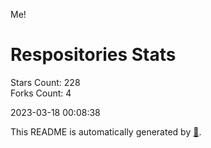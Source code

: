 Me!

# Respositories Stats
Stars Count: 228  
Forks Count: 4

2023-03-18 00:08:38  

This README is automatically generated by [🐰](https://github.com/rnitta/rnitta).
